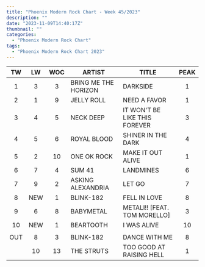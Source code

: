 ```yaml
---
title: "Phoenix Modern Rock Chart - Week 45/2023"
description: ""
date: "2023-11-09T14:40:17Z"
thumbnail: ""
categories:
  - "Phoenix Modern Rock Chart"
tags:
  - "Phoenix Modern Rock Chart 2023"
---
```

<!--more-->
|TW|LW|WOC|ARTIST|TITLE|PEAK|
|:----:|:----:|:----:|----|----|:----:|
|1|3|3|BRING ME THE HORIZON|DARKSIDE|1|
|2|1|9|JELLY ROLL|NEED A FAVOR|1|
|3|4|5|NECK DEEP|IT WON'T BE LIKE THIS FOREVER|3|
|4|5|6|ROYAL BLOOD|SHINER IN THE DARK|4|
|5|2|10|ONE OK ROCK|MAKE IT OUT ALIVE|1|
|6|7|4|SUM 41|LANDMINES|6|
|7|9|2|ASKING ALEXANDRIA|LET GO|7|
|8|NEW|1|BLINK-182|FELL IN LOVE|8|
|9|6|8|BABYMETAL|METALI!! [FEAT. TOM MORELLO]|3|
|10|NEW|1|BEARTOOTH|I WAS ALIVE|10|
| | | | | | |
|OUT|8|3|BLINK-182|DANCE WITH ME|8|
| |10|13|THE STRUTS|TOO GOOD AT RAISING HELL|1|
